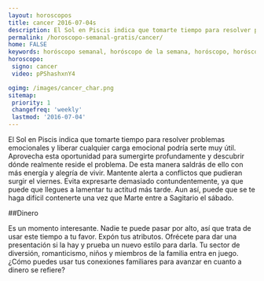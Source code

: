 ```yaml
---
layout: horoscopos
title: cancer 2016-07-04s 
description: El Sol en Piscis indica que tomarte tiempo para resolver problemas emocionales y liberar cualquier carga emocional podría serte muy útil. Aprovecha esta oportunidad para sumergirte profundamente y descubrir dónde realmente reside el problema. De esta manera saldrás de ello con más energía y alegría de vivir. Mantente alerta a conflictos que pudieran surgir el viernes. Evita expresarte demasiado contundentemente, ya que puede que llegues a lamentar tu actitud más tarde. Aun así, puede que se te haga difícil contenerte una vez que Marte entre a Sagitario el sábado.
permalink: /horoscopo-semanal-gratis/cancer/
home: FALSE
keywords: horóscopo semanal, horóscopo de la semana, horóscopo, horóscopo gratis,horóscopos, horóscopo esperanza gracia, horoscopos cancer la semana, horóscopos gratis, Tarot, Astrologia, Zodíaco, cancer, horoscopo gratis
horoscopo:
 signo: cancer
 video: pPShashxnY4

ogimg: /images/cancer_char.png
sitemap:
 priority: 1
 changefreq: 'weekly'
 lastmod: '2016-07-04'
---
```



El Sol en Piscis indica que tomarte tiempo para resolver problemas emocionales y liberar cualquier carga emocional podría serte muy útil. Aprovecha esta oportunidad para sumergirte profundamente y descubrir dónde realmente reside el problema. De esta manera saldrás de ello con más energía y alegría de vivir. Mantente alerta a conflictos que pudieran surgir el viernes. Evita expresarte demasiado contundentemente, ya que puede que llegues a lamentar tu actitud más tarde. Aun así, puede que se te haga difícil contenerte una vez que Marte entre a Sagitario el sábado.

##Dinero

Es un momento interesante. Nadie te puede pasar por alto, así que trata de usar este tiempo a tu favor. Expón tus atributos. Ofrécete para dar una presentación si la hay y prueba un nuevo estilo para darla. Tu sector de diversión, romanticismo, niños y miembros de la familia entra en juego. ¿Cómo puedes usar tus conexiones familiares para avanzar en cuanto a dinero se refiere?